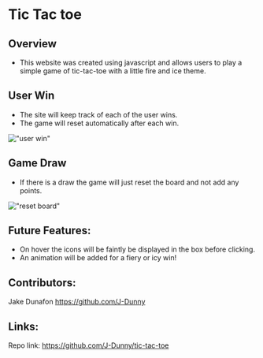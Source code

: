 # Tic Tac toe
## Overview

* This website was created using javascript and allows users to play a simple game of tic-tac-toe with a little fire and ice theme.

## User Win

* The site will keep track of each of the user wins.
* The game will reset automatically after each win.

!["user win"](https://media.giphy.com/media/CeYtDp6OYXshIV7fdR/giphy.gif)
## Game Draw

* If there is a draw the game will just reset the board and not add any points.

!["reset board"](https://media.giphy.com/media/QW5t4x5SLbe6p2PUZz/giphy.gif)
## Future Features:

* On hover the icons will be faintly be displayed in the box before clicking.
* An animation will be added for a fiery or icy win!

## Contributors:
Jake Dunafon https://github.com/J-Dunny

## Links:

Repo link: https://github.com/J-Dunny/tic-tac-toe
